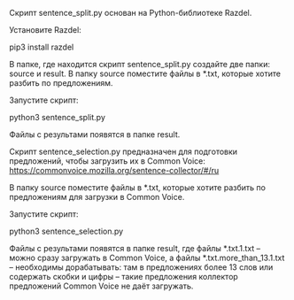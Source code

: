 Скрипт sentence_split.py основан на Python-библиотеке Razdel.

Установите Razdel:

pip3 install razdel

В папке, где находится скрипт sentence_split.py создайте две папки: source и result. В папку source поместите файлы в *.txt, которые хотите разбить по предложениям.

Запустите скрипт:

python3 sentence_split.py

Файлы с результами появятся в папке result.


Скрипт sentence_selection.py предназначен для подготовки предложений, чтобы загрузить их в Common Voice: https://commonvoice.mozilla.org/sentence-collector/#/ru

В папку source поместите файлы в *.txt, которые хотите разбить по предложениям для загрузки в Common Voice.

Запустите скрипт:

python3 sentence_selection.py

Файлы с результами появятся в папке result, где файлы *.txt.1.txt – можно сразу загружать в Common Voice, а файлы *.txt.more_than_13.1.txt – необходимы дорабатывать: там в предложениях более 13 слов или содержать скобки и цифры – такие предложения коллектор предложений Common Voice не даёт загружать.
